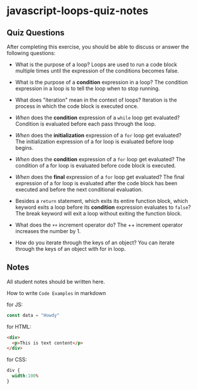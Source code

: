 # javascript-loops-quiz-notes

## Quiz Questions

After completing this exercise, you should be able to discuss or answer the following questions:

- What is the purpose of a loop?
Loops are used to run a code block multiple times until the expression of the conditions becomes false.

- What is the purpose of a **condition** expression in a loop?
The condition expression in a loop is to tell the loop when to stop running.

- What does "iteration" mean in the context of loops?
Iteration is the process in which the code block is executed once.

- _When_ does the **condition** expression of a `while` loop get evaluated?
Condition is evaluated before each pass through the loop.

- _When_ does the **initialization** expression of a `for` loop get evaluated?
The initialization expression of a for loop is evaluated before loop begins.

- _When_ does the **condition** expression of a `for` loop get evaluated?
The condition of a for loop is evaluated before code block is executed.

- _When_ does the **final** expression of a `for` loop get evaluated?
The final expression of a for loop is evaluated after the code block has been executed and before the next conditional evaluation.

- Besides a `return` statement, which exits its entire function block, which keyword exits a loop before its **condition** expression evaluates to `false`?
The break keyword will exit a loop without exiting the function block.

- What does the `++` increment operator do?
The ++ increment operator increases the number by 1.

- How do you iterate through the keys of an object?
You can iterate through the keys of an object with for in loop.


## Notes

All student notes should be written here.


How to write `Code Examples` in markdown

for JS:
```javascript
const data = "Howdy"
```

for HTML:
```html
<div>
  <p>This is text content</p>
</div>
```

for CSS:
```css
div {
  width:100%
}
```
